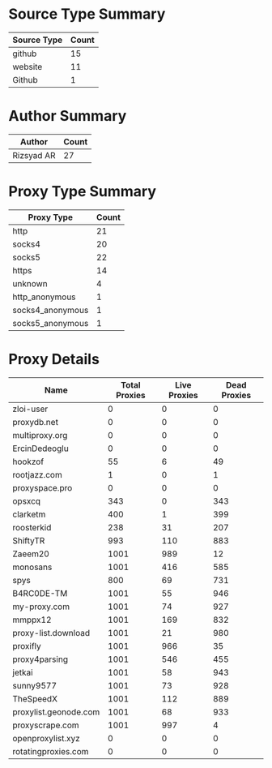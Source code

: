 # Source Type Summary

| Source Type | Count |
|-------------|-------|
| github | 15 |
| website | 11 |
| Github | 1 |


# Author Summary

| Author | Count |
|--------|-------|
| Rizsyad AR | 27 |


# Proxy Type Summary

| Proxy Type | Count |
|------------|-------|
| http | 21 |
| socks4 | 20 |
| socks5 | 22 |
| https | 14 |
| unknown | 4 |
| http_anonymous | 1 |
| socks4_anonymous | 1 |
| socks5_anonymous | 1 |


# Proxy Details

| Name | Total Proxies | Live Proxies | Dead Proxies |
|------|---------------|--------------|---------------|
| zloi-user | 0 | 0 | 0 |
| proxydb.net | 0 | 0 | 0 |
| multiproxy.org | 0 | 0 | 0 |
| ErcinDedeoglu | 0 | 0 | 0 |
| hookzof | 55 | 6 | 49 |
| rootjazz.com | 1 | 0 | 1 |
| proxyspace.pro | 0 | 0 | 0 |
| opsxcq | 343 | 0 | 343 |
| clarketm | 400 | 1 | 399 |
| roosterkid | 238 | 31 | 207 |
| ShiftyTR | 993 | 110 | 883 |
| Zaeem20 | 1001 | 989 | 12 |
| monosans | 1001 | 416 | 585 |
| spys | 800 | 69 | 731 |
| B4RC0DE-TM | 1001 | 55 | 946 |
| my-proxy.com | 1001 | 74 | 927 |
| mmppx12 | 1001 | 169 | 832 |
| proxy-list.download | 1001 | 21 | 980 |
| proxifly | 1001 | 966 | 35 |
| proxy4parsing | 1001 | 546 | 455 |
| jetkai | 1001 | 58 | 943 |
| sunny9577 | 1001 | 73 | 928 |
| TheSpeedX | 1001 | 112 | 889 |
| proxylist.geonode.com | 1001 | 68 | 933 |
| proxyscrape.com | 1001 | 997 | 4 |
| openproxylist.xyz | 0 | 0 | 0 |
| rotatingproxies.com | 0 | 0 | 0 |
